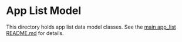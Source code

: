 # App List Model

This directory holds app list data model classes. See the [main app_list
README.md](/ash/app_list/README.md) for details.

